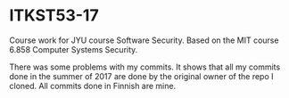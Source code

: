 # ITKST53-17
Course work for JYU course Software Security. Based on the MIT course 6.858 Computer Systems Security.

There was some problems with my commits. 
It shows that all my commits done in the summer of 2017 are done by the original owner of the repo I cloned.
All commits done in Finnish are mine.
